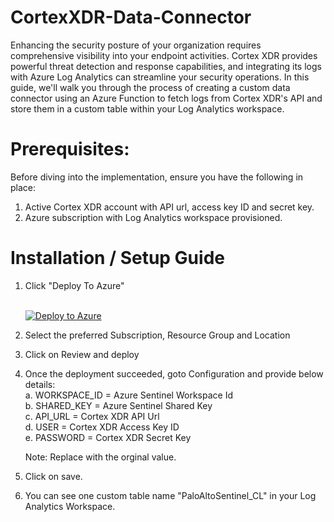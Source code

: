 # CortexXDR-Data-Connector

Enhancing the security posture of your organization requires comprehensive visibility into your endpoint activities. Cortex XDR provides powerful threat detection and response capabilities, and integrating its logs with Azure Log Analytics can streamline your security operations. In this guide, we'll walk you through the process of creating a custom data connector using an Azure Function to fetch logs from Cortex XDR's API and store them in a custom table within your Log Analytics workspace.

# Prerequisites:
Before diving into the implementation, ensure you have the following in place:

1. Active Cortex XDR account with API url, access key ID and secret key.
2. Azure subscription with Log Analytics workspace provisioned.

# Installation / Setup Guide

1. Click "Deploy To Azure"
   <br />
   <br />

   [![Deploy to Azure](https://aka.ms/deploytoazurebutton)](https://portal.azure.com/#create/Microsoft.Template/uri/https%3A%2F%2Fraw.githubusercontent.com%2Fpranjalv01%2FCortexXDR-Data-Connector%2Fmain%2Fazuredeploy.json)


3. Select the preferred Subscription, Resource Group and Location

4. Click on Review and deploy
5. Once the deployment succeeded, goto Configuration and provide below details:
   <br />
   a. WORKSPACE_ID = Azure Sentinel Workspace Id
   <br />
   b. SHARED_KEY = Azure Sentinel Shared Key
   <br />
   c. API_URL = Cortex XDR API Url
   <br />
   d. USER = Cortex XDR Access Key ID
   <br />
   e. PASSWORD = Cortex XDR Secret Key
   <br />

   Note: Replace with the orginal value.

6. Click on save.
7. You can see one custom table name "PaloAltoSentinel_CL" in your Log Analytics Workspace.

   

